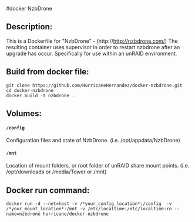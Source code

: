 #docker NzbDrone

## Description:

This is a Dockerfile for "NzbDrone" - (http://http://nzbdrone.com/)
The resulting container uses supervisor in order to restart nzbdrone after an upgrade has occur.
Specifically for use within an unRAID environment.

## Build from docker file:

```
git clone https://github.com/HurricaneHernandez/docker-nzbdrone.git 
cd docker-nzbdrone
docker build -t nzbdrone . 
```

## Volumes:

#### `/config`

Configuration files and state of NzbDrone. (i.e. /opt/appdata/NzbDrone)

#### `/mnt`

Location of mount folders, or root folder of unRAID share mount points. (i.e. /opt/downloads or /media/Tower or /mnt)


## Docker run command:

```
docker run -d --net=host -v /*your_config_location*:/config  -v /*your_mount_location*:/mnt -v /etc/localtime:/etc/localtime:ro --name=nzbdrone hurricane/docker-nzbdrone
```

